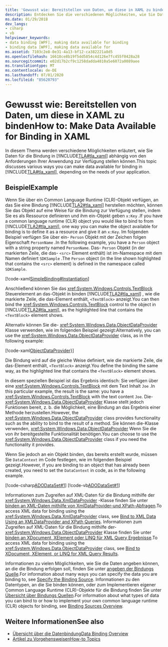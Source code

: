 ```yaml
---
title: 'Gewusst wie: Bereitstellen von Daten, um diese in XAML zu binden'
description: Entdecken Sie die verschiedenen Möglichkeiten, wie Sie Daten gemäß den Anforderungen Ihrer Anwendung in Windows Presentation Foundation (WPF) verfügbar machen können.
ms.date: 01/29/2018
dev_langs:
- csharp
- vb
helpviewer_keywords:
- data binding [WPF], making data available for binding
- binding data [WPF], making data available for
ms.assetid: 7103c2e8-0e31-4a13-bf12-ca382221a8d5
ms.openlocfilehash: 16618ce8b19f5dd5854c4d126e7fc455f0428a28
ms.sourcegitcommit: e02d17b2cf9c1258dadda4810a5e6072a0089aee
ms.translationtype: MT
ms.contentlocale: de-DE
ms.lasthandoff: 07/01/2020
ms.locfileid: "85620793"
---
```

# <a name="how-to-make-data-available-for-binding-in-xaml"></a><span data-ttu-id="8a885-103">Gewusst wie: Bereitstellen von Daten, um diese in XAML zu binden</span><span class="sxs-lookup"><span data-stu-id="8a885-103">How to: Make Data Available for Binding in XAML</span></span>
<span data-ttu-id="8a885-104">In diesem Thema werden verschiedene Möglichkeiten erläutert, wie Sie Daten für die Bindung in [!INCLUDE[TLA#tla_xaml](../../../../includes/tlasharptla-xaml-md.md)] abhängig von den Anforderungen Ihrer Anwendung zur Verfügung stellen können.</span><span class="sxs-lookup"><span data-stu-id="8a885-104">This topic discusses various ways you can make data available for binding in [!INCLUDE[TLA#tla_xaml](../../../../includes/tlasharptla-xaml-md.md)], depending on the needs of your application.</span></span>  
  
## <a name="example"></a><span data-ttu-id="8a885-105">Beispiel</span><span class="sxs-lookup"><span data-stu-id="8a885-105">Example</span></span>  
 <span data-ttu-id="8a885-106">Wenn Sie über ein Common Language Runtime (CLR)-Objekt verfügen, an das Sie eine Bindung [!INCLUDE[TLA2#tla_xaml](../../../../includes/tla2sharptla-xaml-md.md)] herstellen möchten, können Sie das Objekt auf eine Weise für die Bindung zur Verfügung stellen, indem Sie es als Ressource definieren und ihm ein-Objekt geben `x:Key` .</span><span class="sxs-lookup"><span data-stu-id="8a885-106">If you have a common language runtime (CLR) object you would like to bind to from [!INCLUDE[TLA2#tla_xaml](../../../../includes/tla2sharptla-xaml-md.md)], one way you can make the object available for binding is to define it as a resource and give it an `x:Key`.</span></span> <span data-ttu-id="8a885-107">Im folgenden Beispiel verfügen Sie über ein- `Person` Objekt mit der Zeichen folgen Eigenschaft `PersonName` .</span><span class="sxs-lookup"><span data-stu-id="8a885-107">In the following example, you have a `Person` object with a string property named `PersonName`.</span></span> <span data-ttu-id="8a885-108">Das- `Person` Objekt (in der markierten Zeile, die das- `<src>` Element enthält) ist im-Namespace mit dem Namen definiert `SDKSample` .</span><span class="sxs-lookup"><span data-stu-id="8a885-108">The `Person` object (in the line shown highlighted that contains the `<src>` element) is defined in the namespace called `SDKSample`.</span></span>  
  
 [!code-xaml[SimpleBinding#Instantiation](~/samples/snippets/csharp/VS_Snippets_Wpf/SimpleBinding/CSharp/Page1.xaml?highlight=9,37)]  
  
 <span data-ttu-id="8a885-109">Anschließend können Sie das <xref:System.Windows.Controls.TextBlock> Steuerelement an das-Objekt in binden [!INCLUDE[TLA2#tla_xaml](../../../../includes/tla2sharptla-xaml-md.md)] , wie die markierte Zeile, die das-Element enthält, `<TextBlock>` anzeigt.</span><span class="sxs-lookup"><span data-stu-id="8a885-109">You can then bind the <xref:System.Windows.Controls.TextBlock> control to the object in [!INCLUDE[TLA2#tla_xaml](../../../../includes/tla2sharptla-xaml-md.md)], as the highlighted line that contains the `<TextBlock>` element shows.</span></span>
  
 <span data-ttu-id="8a885-110">Alternativ können Sie die- <xref:System.Windows.Data.ObjectDataProvider> Klasse verwenden, wie im folgenden Beispiel gezeigt:</span><span class="sxs-lookup"><span data-stu-id="8a885-110">Alternatively, you can use the <xref:System.Windows.Data.ObjectDataProvider> class, as in the following example:</span></span>  
  
 [!code-xaml[ObjectDataProvider}](~/samples/snippets/visualbasic/VS_Snippets_Wpf/SimpleBinding/VisualBasic/Page1.xaml?highlight=10-14,42)]  
  
 <span data-ttu-id="8a885-111">Die Bindung wird auf die gleiche Weise definiert, wie die markierte Zeile, die das-Element enthält, `<TextBlock>` anzeigt.</span><span class="sxs-lookup"><span data-stu-id="8a885-111">You define the binding the same way, as the highlighted line that contains the `<TextBlock>` element shows.</span></span>  
  
 <span data-ttu-id="8a885-112">In diesem speziellen Beispiel ist das Ergebnis identisch: Sie verfügen über eine <xref:System.Windows.Controls.TextBlock> mit dem Text Inhalt `Joe` .</span><span class="sxs-lookup"><span data-stu-id="8a885-112">In this particular example, the result is the same: you have a <xref:System.Windows.Controls.TextBlock> with the text content `Joe`.</span></span> <span data-ttu-id="8a885-113">Die- <xref:System.Windows.Data.ObjectDataProvider> Klasse stellt jedoch Funktionen bereit, z. b. die Möglichkeit, eine Bindung an das Ergebnis einer Methode herzustellen.</span><span class="sxs-lookup"><span data-stu-id="8a885-113">However, the <xref:System.Windows.Data.ObjectDataProvider> class provides functionality such as the ability to bind to the result of a method.</span></span> <span data-ttu-id="8a885-114">Sie können die-Klasse verwenden, <xref:System.Windows.Data.ObjectDataProvider> Wenn Sie die von ihr bereitgestellte Funktionalität benötigen.</span><span class="sxs-lookup"><span data-stu-id="8a885-114">You can choose to use the <xref:System.Windows.Data.ObjectDataProvider> class if you need the functionality it provides.</span></span>  
  
 <span data-ttu-id="8a885-115">Wenn Sie jedoch an ein Objekt binden, das bereits erstellt wurde, müssen Sie `DataContext` im Code festlegen, wie im folgenden Beispiel gezeigt.</span><span class="sxs-lookup"><span data-stu-id="8a885-115">However, if you are binding to an object that has already been created, you need to set the `DataContext` in code, as in the following example.</span></span>  
  
 [!code-csharp[ADODataSet#1](~/samples/snippets/csharp/VS_Snippets_Wpf/ADODataSet/CSharp/Window1.xaml.cs#1)]
 [!code-vb[ADODataSet#1](~/samples/snippets/visualbasic/VS_Snippets_Wpf/ADODataSet/VisualBasic/Window1.xaml.vb#1)]  
  
 <span data-ttu-id="8a885-116">Informationen zum Zugreifen auf XML-Daten für die Bindung mithilfe der <xref:System.Windows.Data.XmlDataProvider> -Klasse finden Sie unter [binden an XML-Daten mithilfe von XmlDataProvider-und XPath-Abfragen](how-to-bind-to-xml-data-using-an-xmldataprovider-and-xpath-queries.md).</span><span class="sxs-lookup"><span data-stu-id="8a885-116">To access XML data for binding using the <xref:System.Windows.Data.XmlDataProvider> class, see [Bind to XML Data Using an XMLDataProvider and XPath Queries](how-to-bind-to-xml-data-using-an-xmldataprovider-and-xpath-queries.md).</span></span> <span data-ttu-id="8a885-117">Informationen zum Zugreifen auf XML-Daten für die Bindung mithilfe der- <xref:System.Windows.Data.ObjectDataProvider> Klasse finden Sie unter [binden an XDocument, XElement oder LINQ für XML Query Ergebnisse](how-to-bind-to-xdocument-xelement-or-linq-for-xml-query-results.md).</span><span class="sxs-lookup"><span data-stu-id="8a885-117">To access XML data for binding using the <xref:System.Windows.Data.ObjectDataProvider> class, see [Bind to XDocument, XElement, or LINQ for XML Query Results](how-to-bind-to-xdocument-xelement-or-linq-for-xml-query-results.md).</span></span>  
  
 <span data-ttu-id="8a885-118">Informationen zu vielen Möglichkeiten, wie Sie die Daten angeben können, an die die Bindung erfolgen soll, finden Sie unter [angeben der Bindungs Quelle](how-to-specify-the-binding-source.md).</span><span class="sxs-lookup"><span data-stu-id="8a885-118">For information about many ways you can specify the data you are binding to, see [Specify the Binding Source](how-to-specify-the-binding-source.md).</span></span> <span data-ttu-id="8a885-119">Informationen zu den Datentypen, an die Sie binden können, oder zum Implementieren eigener Common Language Runtime (CLR)-Objekte für die Bindung finden Sie unter [Übersicht über Bindungs Quellen](binding-sources-overview.md).</span><span class="sxs-lookup"><span data-stu-id="8a885-119">For information about what types of data you can bind to or how to implement your own common language runtime (CLR) objects for binding, see [Binding Sources Overview](binding-sources-overview.md).</span></span>  
  
## <a name="see-also"></a><span data-ttu-id="8a885-120">Weitere Informationen</span><span class="sxs-lookup"><span data-stu-id="8a885-120">See also</span></span>

- [<span data-ttu-id="8a885-121">Übersicht über die Datenbindung</span><span class="sxs-lookup"><span data-stu-id="8a885-121">Data Binding Overview</span></span>](../../../desktop-wpf/data/data-binding-overview.md)
- [<span data-ttu-id="8a885-122">Artikel zu Vorgehensweisen</span><span class="sxs-lookup"><span data-stu-id="8a885-122">How-to Topics</span></span>](data-binding-how-to-topics.md)
